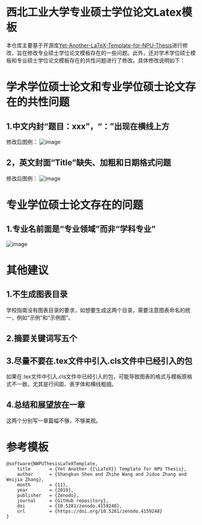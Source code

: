 # 西北工业大学专业硕士学位论文Latex模板
本仓库主要基于开源库[Yet-Another-LaTeX-Template-for-NPU-Thesis](https://github.com/NWPUMetaphysicsOffice/Yet-Another-LaTeX-Template-for-NPU-Thesis)进行修改，旨在修改专业硕士学位论文模板存在的一些问题。此外，还对学术学位硕士模板和专业硕士学位论文模板存在的共性问题进行了修改。具体修改说明如下：
# 学术学位硕士论文和专业学位硕士论文存在的共性问题
## 1.中文内封“题目：xxx”，“：”出现在横线上方
修改后图例：
![image](https://github.com/user-attachments/assets/ed98ed26-b242-4f8b-85a9-610427df68f0)

## 2，英文封面“Title”缺失、加粗和日期格式问题
修改后图例：
![image](https://github.com/user-attachments/assets/a8bb603a-2788-4a22-aad1-79dc2e39256d)


# 专业学位硕士论文存在的问题
## 1.专业名前面是“专业领域”而非“学科专业”
![image](https://github.com/user-attachments/assets/ad6de092-1ba2-4e26-9d3a-87d2c83e147a)

# 其他建议
## 1.不生成图表目录
学校指南没有图表目录的要求，如想要生成这两个目录，需要注意图表命名的统一，例如“示例”和“示例图”。
## 2.摘要关键词写五个
## 3.尽量不要在.tex文件中引入.cls文件中已经引入的包
如果在.tex文件中引入.cls文件中已经引入的包，可能导致图表的格式与模板原格式不一致，尤其是行间距、表字体和横线粗细。
## 4.总结和展望放在一章
这两个分别写一章篇幅不够，不够美观。
# 参考模板
```
@software{NWPUThesisLaTeXTemplate,
    title       = {Yet Another {{\LaTeX}} Template for NPU Thesis},
    author      = {Shangkun Shen and Zhihe Wang and Jiduo Zhang and Weijia Zhang},
    month       = {11},
    year        = {2019},
    publisher   = {Zenodo},
    journal     = {GitHub repository},
    doi         = {10.5281/zenodo.4159248},
    url         = {https://doi.org/10.5281/zenodo.4159248}
}
```



